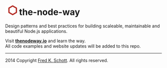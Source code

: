 ![icon](logo.png) the-node-way
==============================================

Design patterns and best practices for building scaleable, maintainable and beautiful Node.js applications.

Visit **[thenodeway.io](http://thenodeway.io)** and learn the way.  
All code examples and website updates will be added to this repo.

---
 
2014 Copyright [Fred K. Schott](http://fredkschott.com/). All rights reserved.
